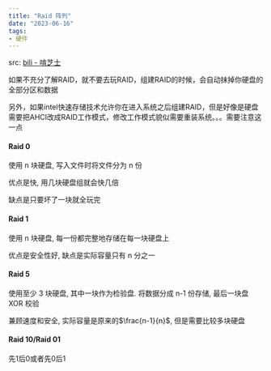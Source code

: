 ```yaml
---
title: "Raid 阵列"
date: "2023-06-16"
tags:
- 硬件
---
```


src: [bili - 啃芝士](https://www.bilibili.com/video/BV16x411J7VK/?spm_id_from=333.337.search-card.all.click&vd_source=92451653bea4ed324c9bfc0287256aa5)

如果不充分了解RAID，就不要去玩RAID，组建RAID的时候，会自动抹掉你硬盘的全部分区和数据

另外，如果intel快速存储技术允许你在进入系统之后组建RAID，但是好像是硬盘需要把AHCI改成RAID工作模式，修改工作模式貌似需要重装系统。。。需要注意这一点

#### Raid 0
使用 n 块硬盘, 写入文件时将文件分为 n 份

优点是快, 用几块硬盘组就会快几倍

缺点是只要坏了一块就全玩完

#### Raid 1
使用 n 块硬盘, 每一份都完整地存储在每一块硬盘上

优点是安全性好, 缺点是实际容量只有 n 分之一

#### Raid 5
使用至少 3 块硬盘, 其中一块作为检验盘. 将数据分成 n-1 份存储, 最后一块盘 XOR 校验

兼顾速度和安全, 实际容量是原来的$\frac{n-1}{n}$, 但是需要比较多块硬盘

#### Raid 10/Raid 01
先1后0或者先0后1